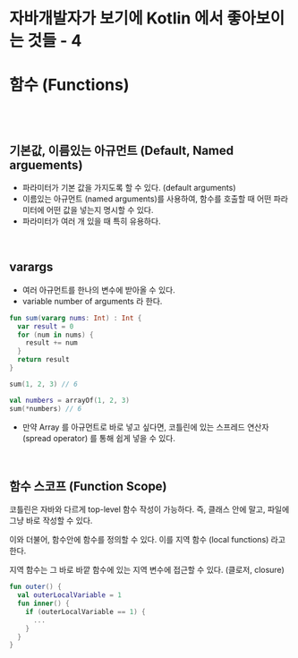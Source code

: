 # 자바개발자가 보기에 Kotlin 에서 좋아보이는 것들 - 4



# 함수 (Functions)

<br />

<br />

## 기본값, 이름있는 아규먼트 (Default, Named arguements)

- 파라미터가 기본 값을 가지도록 할 수 있다. (default arguments)
- 이름있는 아규먼트 (named arguments)를 사용하여, 함수를 호출할 때 어떤 파라미터에 어떤 값을 넣는지 명시할 수 있다.
- 파라미터가 여러 개 있을 때 특히 유용하다.

<br />

## varargs

- 여러 아규먼트를 한나의 변수에 받아올 수 있다.
- variable number of arguments 라 한다.

```kotlin
fun sum(vararg nums: Int) : Int {
  var result = 0
  for (num in nums) {
    result += num
  }
  return result
}

sum(1, 2, 3) // 6

val numbers = arrayOf(1, 2, 3)
sum(*numbers) // 6
```

- 만약 Array 를 아규먼트로 바로 넣고 싶다면, 코틀린에 있는 스프레드 연산자 (spread operator) 를 통해 쉽게 넣을 수 있다.

<br />

## 함수 스코프 (Function Scope)

코틀린은 자바와 다르게 top-level 함수 작성이 가능하다. 즉, 클래스 안에 말고, 파일에 그냥 바로 작성할 수 있다.

이와 더불어, 함수안에 함수를 정의할 수 있다. 이를 지역 함수 (local functions) 라고 한다.

지역 함수는 그 바로 바깥 함수에 있는 지역 변수에 접근할 수 있다. (클로저, closure)

```kotlin
fun outer() {
  val outerLocalVariable = 1
  fun inner() {
    if (outerLocalVariable == 1) {
      ...
    }
  }
}
```


